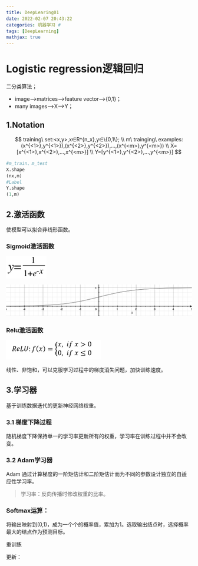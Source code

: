 ```yaml
---
title: DeepLearing01
date: 2022-02-07 20:43:22
categories: 机器学习 #
tags: [DeepLearning]
mathjax: true
---
```


# Logistic regression逻辑回归

二分类算法；

- image-->matrices-->feature vector-->{0,1}；
- many images-->X-->Y；

<!-- more -->

## 1.Notation


$$
training\ set:<x,y>,x∈R^{n_x},y∈\{0,1\};
\\
m\ trainging\ examples:(x^{<1>},y^{<1>}),(x^{<2>},y^{<2>}),...,(x^{<m>},y^{<m>})
\\
X=[x^{<1>},x^{<2>},...,x^{<m>}]
\\
Y=[y^{<1>},y^{<2>},...,y^{<m>}]
$$

```python
#m_train、m_test
X.shape
(nx,m)
#Label
Y.shape
(1,m)
```

## 2.激活函数

使模型可以拟合非线形函数。

###  Sigmoid激活函数

![image-20220208211747719](DeepLearing01/image-20220208211747719.png)

![sigmoid_demo](DeepLearing01/sigmoid_demo.png)

### Relu激活函数

<img src="DeepLearing01/image-20220311151441590.png" alt="image-20220311151441590" style="zoom:50%;" />

线性、非饱和，可以克服学习过程中的梯度消失问题，加快训练速度。

## 3.学习器

基于训练数据迭代的更新神经网络权重。

### 3.1 梯度下降过程

随机梯度下降保持单一的学习率更新所有的权重，学习率在训练过程中并不会改变。



### 3.2 Adam学习器

Adam 通过计算梯度的一阶矩估计和二阶矩估计而为不同的参数设计独立的自适应性学习率。

> 学习率：反向传播时修改权重的比率。

### Softmax运算：

将输出映射到(0,1)，成为一个个的概率值，累加为1。选取输出结点时，选择概率最大的结点作为预测目标。

重训练

更新：
